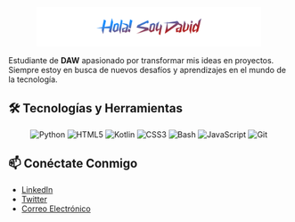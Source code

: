 <p align="center"><img width="80%" alt="Hola! Soy David" src="./assets/readme-header.png"/></p>

Estudiante de **DAW** apasionado por transformar mis ideas en proyectos. Siempre estoy en busca de nuevos desafíos y aprendizajes en el mundo de la tecnología.

## 🛠️ Tecnologías y Herramientas

<p align="center">
    <img src="https://img.shields.io/badge/python-1E90FF?logo=python&logoColor=white&style=for-the-badge" alt="Python" title="Python" />
    <img src="https://img.shields.io/badge/html5-2AADD5?logo=html5&logoColor=white&style=for-the-badge" alt="HTML5" title="HTML5" />
    <img src="https://img.shields.io/badge/kotlin-4696C9?logo=kotlin&logoColor=white&style=for-the-badge" alt="Kotlin" title="Kotlin" />
    <img src="https://img.shields.io/badge/css3-636DA2?logo=css3&logoColor=white&style=for-the-badge" alt="CSS3" title="CSS3" />
    <img src="https://img.shields.io/badge/bash-825478?logo=gnubash&logoColor=white&style=for-the-badge" alt="Bash" title="Bash" />
    <img src="https://img.shields.io/badge/javascript-A13B4D?logo=javascript&logoColor=white&style=for-the-badge" alt="JavaScript" title="JavaScript" />
    <img src="https://img.shields.io/badge/git-B22222?logo=git&logoColor=white&style=for-the-badge" alt="Git" title="Git" />
</p>

## 📫 Conéctate Conmigo
- [LinkedIn](404)
- [Twitter](404)
- [Correo Electrónico](404)
